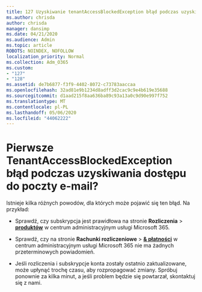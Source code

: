 ```yaml
---
title: 127 Uzyskiwanie tenantAccessBlockedException błąd podczas uzyskiwania dostępu do poczty e-mail?
ms.author: chrisda
author: chrisda
manager: dansimp
ms.date: 04/21/2020
ms.audience: Admin
ms.topic: article
ROBOTS: NOINDEX, NOFOLLOW
localization_priority: Normal
ms.collection: Adm_O365
ms.custom:
- "127"
- "128"
ms.assetid: de7b6877-f3f9-4402-8072-c73783aaccaa
ms.openlocfilehash: 32ad81e9b1234d8adff3d2cac9c9e4b619e35688
ms.sourcegitcommit: d1aad215f8aa636ba89c93a13a0c9d90e997f752
ms.translationtype: MT
ms.contentlocale: pl-PL
ms.lasthandoff: 05/06/2020
ms.locfileid: "44062222"
---
```

# <a name="getting-a-tenantaccessblockedexception-error-when-accessing-email"></a>Pierwsze TenantAccessBlockedException błąd podczas uzyskiwania dostępu do poczty e-mail?

Istnieje kilka różnych powodów, dla których może pojawić się ten błąd. Na przykład:

- Sprawdź, czy subskrypcja jest prawidłowa na stronie **Rozliczenia** \> **[produktów](https://portal.office.com/adminportal/home#/subscriptions)** w centrum administracyjnym usługi Microsoft 365.

- Sprawdź, czy na stronie **Rachunki rozliczeniowe** \> **[& płatności](https://portal.office.com/adminportal/home#/billoverview)** w centrum administracyjnym usługi Microsoft 365 nie ma żadnych przeterminowych powiadomień.

- Jeśli rozliczenia i subskrypcje konta zostały ostatnio zaktualizowane, może upłynąć trochę czasu, aby rozpropagować zmiany. Spróbuj ponownie za kilka minut, a jeśli problem będzie się powtarzał, skontaktuj się z nami.
